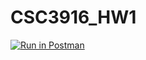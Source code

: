 # CSC3916_HW1

[![Run in Postman](https://run.pstmn.io/button.svg)](https://app.getpostman.com/run-collection/695f06aaca0be554297f#?env%5BHW1%5D=W3siZGVzY3JpcHRpb24iOnsiY29udGVudCI6IiIsInR5cGUiOiJ0ZXh0L3BsYWluIn0sInZhbHVlIjoidGVzdCBlY2hvIiwia2V5IjoiJGVjaG9fYm9keSIsImVuYWJsZWQiOnRydWV9LHsidmFsdWUiOiJoZWxsbyB3b3JsZCIsImtleSI6ImVjaG9fYm9keSIsImVuYWJsZWQiOnRydWV9XQ==)